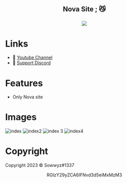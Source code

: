 <h2 align="center">
                          Nova Site <strong>;</strong> 😼
<br>
<br>

<a href="https://discord.com/users/394251966571872256">
        <img src="https://lanyard-profile-readme.vercel.app/api/394251966571872256?idleMessage=%22May%20The%20Code%20Be%20With%20you%22&borderRadius=25px" />
    </a>
</p>


# Links
- 🔗 [Youtube Channel](https://www.youtube.com/channel/UC9_kma0SOd-oSe24gqpqqCA)
- 🔗 [Support Discord](https://discord.com/users/394251966571872256)


# Features

+ Only Nova site


# Images 

![index](https://user-images.githubusercontent.com/88189918/232042646-d08c27a8-c0c2-480a-a9d9-57e5ec5f7bb5.png)
![index2](https://user-images.githubusercontent.com/88189918/232042660-74a09dba-d191-47fd-a93c-7b0474b1f65a.png)
![index 3](https://user-images.githubusercontent.com/88189918/232042667-6c4876ed-b442-49ee-b844-409f3cf8efb9.png)
![index4](https://user-images.githubusercontent.com/88189918/232042683-69959014-f55b-4e5f-a9ac-fb807a7fdffc.png)




# Copyright 
Copyright 2023 © Sowwyz#1337

</h2>
<p align="center">
   RGlzY29yZCA6IFNvd3d5eiMxMzM3
<br>
